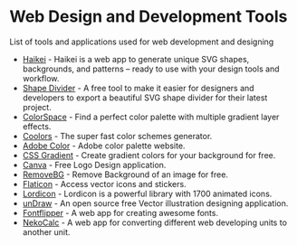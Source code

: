 # Web Design and Development Tools
List of tools and applications used for web development and designing

- [Haikei](https://app.haikei.app/) - Haikei is a web app to generate unique SVG shapes, backgrounds, and patterns – ready to use with your design tools and workflow.
- [Shape Divider](https://www.shapedivider.app/) - A free tool to make it easier for designers and developers to export a beautiful SVG
shape divider for their latest project.
- [ColorSpace](https://mycolor.space/) - Find a perfect color palette with multiple gradient layer effects.
- [Coolors](https://coolors.co/) - The super fast color schemes generator.
- [Adobe Color](https://color.adobe.com/create) - Adobe color palette website.
- [CSS Gradient](https://cssgradient.io/) - Create gradient colors for your background for free.
- [Canva](https://www.canva.com/) - Free Logo Design application.
- [RemoveBG](https://www.remove.bg/) - Remove Background of an image for free.
- [Flaticon](https://www.flaticon.com/) - Access vector icons and stickers.
- [Lordicon](https://lordicon.com/) - Lordicon is a powerful library with 1700 animated icons.
- [unDraw](https://undraw.co/) - An open source free Vector illustration designing application.
- [Fontflipper](https://fontflipper.com) - A web app for creating awesome fonts.
- [NekoCalc](https://nekocalc.com/) - A web app for converting different web developing units to another unit.
